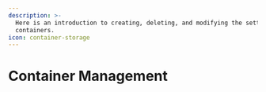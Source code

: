 ```yaml
---
description: >-
  Here is an introduction to creating, deleting, and modifying the settings of
  containers.
icon: container-storage
---
```


# Container Management


